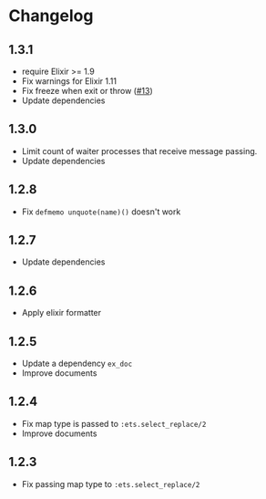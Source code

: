 # Changelog

## 1.3.1

- require Elixir >= 1.9
- Fix warnings for Elixir 1.11
- Fix freeze when exit or throw ([#13](https://github.com/melpon/memoize/issues/13))
- Update dependencies

## 1.3.0

- Limit count of waiter processes that receive message passing.
- Update dependencies

## 1.2.8

- Fix `defmemo unquote(name)()` doesn't work

## 1.2.7

- Update dependencies

## 1.2.6

- Apply elixir formatter

## 1.2.5

- Update a dependency `ex_doc`
- Improve documents

## 1.2.4

- Fix map type is passed to `:ets.select_replace/2`
- Improve documents

## 1.2.3

- Fix passing map type to `:ets.select_replace/2`
